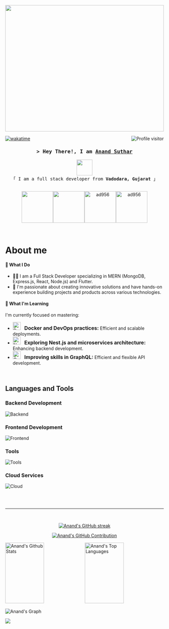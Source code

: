 <p align="center">
  <a href="https://github.com/ad956"><img height="400px" width="100%" src="https://user-images.githubusercontent.com/74038190/225813708-98b745f2-7d22-48cf-9150-083f1b00d6c9.gif"></a>
</p>

[![wakatime](https://wakatime.com/badge/user/018ca6f5-ed20-4167-a56f-0ceefd84c7d0.svg)](https://wakatime.com/@018ca6f5-ed20-4167-a56f-0ceefd84c7d0)
<a href="https://komarev.com/ghpvc/?username=ad956">
  <img align="right" src="https://komarev.com/ghpvc/?username=ad956&color=blueviolet&style=plastic&label=Visitors" alt="Profile visitor" />
</a>
<!-- Intro  -->
<h3 align="center">
        <samp>&gt; Hey There!, I am
                <b><a target="_blank" href="https://github.com/ad956">Anand Suthar</a></b>
        </samp>
</h3>
<p align="center"> 
  <samp>
     <img src="https://res.cloudinary.com/dtkfvp2ic/image/upload/v1703676112/ffire_mjnxjr.png"  height="50" width="50"/>
    <br>
    「 I am a full stack developer from <b> Vadodara, Gujarat </b> 」
    <br>
    <br>
  </samp>
</p>
<p align="center" style="display: flex; justify-content: center; align-items: center;">
  <a href="https://www.linkedin.com/in/anand-suthar-72133b208" target="_blank" style="text-decoration: none; color: inherit;">
    <img src="https://res.cloudinary.com/dtkfvp2ic/image/upload/v1703674177/LinkedIn_mtl50i.png" height="100" width="100" />
  </a>
  <a href="https://twitter.com/_ad956" target="_blank" style="text-decoration: none; color: inherit;">
    <img src="https://res.cloudinary.com/dtkfvp2ic/image/upload/v1703674177/Twitter_mbkmve.png" height="100" width="100" />
  </a>
  <a href="https://instagram.com/_anu_956" target="_blank" style="text-decoration: none; color: inherit;">
    <img src="https://res.cloudinary.com/dtkfvp2ic/image/upload/v1703674178/Instagram_k8jv1h.png" alt="ad956" height="100" width="100" />
  </a>
  <a href="https://www.facebook.com/ad956/" target="_blank" style="text-decoration: none; color: inherit;">
   <img src="https://res.cloudinary.com/dtkfvp2ic/image/upload/v1703674178/Facebook_a2t78g.png" alt="ad956" height="100" width="100" />
  </a>
</p>
<br />

<!-- About Section -->

# About me
#### 💼 What I Do

- 👨‍💻 I am a Full Stack Developer specializing in MERN (MongoDB, Express.js, React, Node.js) and Flutter.
- 🚀 I'm passionate about creating innovative solutions and have hands-on experience building projects and products across various technologies.

#### 🌱 What I'm Learning
I'm currently focused on mastering:

- <div align="left">
    <img src="https://skillicons.dev/icons?i=docker&theme=dark" height="25" width="25" alt="Docker Icon" />
    &nbsp;
    <span style="font-size: 16px; font-weight: bold;">Docker and DevOps practices:</span> Efficient and scalable deployments.
  </div>

- <div align="left">
    <img src="https://skillicons.dev/icons?i=nest&theme=dark" height="25" width="25" alt="Nest.js Icon" />
    &nbsp;
    <span style="font-size: 16px; font-weight: bold;">Exploring Nest.js and microservices architecture:</span> Enhancing backend development.
  </div>

- <div align="left">
  <img src="https://skillicons.dev/icons?i=graphql&theme=dark" height="25" width="25" alt="GraphQL Icon" />
  &nbsp;
  <span style="font-size: 16px; font-weight: bold;">Improving skills in GraphQL:</span> Efficient and flexible API development.
</div>

<br/>

## Languages and Tools

### Backend Development

![Backend](https://skillicons.dev/icons?i=nodejs,expressjs,nestjs,mongodb,mysql,redis,graphql&perline=10&theme=dark)

### Frontend Development

![Frontend](https://skillicons.dev/icons?i=nextjs,react,redux,js,ts,tailwind,flutter,dart&perline=10&theme=dark)

### Tools

![Tools](https://skillicons.dev/icons?i=git,vscode,linux,vite,jest,docker,nginx&perline=10&theme=dark)

### Cloud Services

![Cloud](https://skillicons.dev/icons?i=googlecloud,firebase&theme=dark)

<br/>
<br/>
<hr/>
<br/>

<p align="center">
  <a href="https://github.com/ad956">
    <img src="https://streak-stats.demolab.com/?user=ad956&theme=radical&border=7F3FBF&background=0D1117" alt="Anand's GitHub streak"/>
  </a>
</p>

<p align="center">
  <a href="https://github.com/ad956">
    <img src="https://github-profile-summary-cards.vercel.app/api/cards/profile-details?username=ad956&theme=radical" alt="Anand's GitHub Contribution"/>
  </a>
</p>

<a> 
    <a href="https://github.com/ad956"><img alt="Anand's Github Stats" src="https://denvercoder1-github-readme-stats.vercel.app/api?username=ad956&show_icons=true&count_private=true&theme=react&border_color=7F3FBF&bg_color=0D1117&title_color=F85D7F&icon_color=F8D866" height="192px" width="49.5%"/></a>
  <a href="https://github.com/ad956"><img alt="Anand's Top Languages" src="https://denvercoder1-github-readme-stats.vercel.app/api/top-langs/?username=ad956&langs_count=8&layout=compact&theme=react&border_color=7F3FBF&bg_color=0D1117&title_color=F85D7F&icon_color=F8D866" height="192px" width="49.5%"/></a>
  <br/>
</a>

![Anand's Graph](https://github-readme-activity-graph.vercel.app/graph?username=ad956&custom_title=Anand%20Suthar's%20GitHub%20Activity%20Graph&bg_color=0D1117&color=7F3FBF&line=7F3FBF&point=7F3FBF&area_color=FFFFFF&title_color=FFFFFF&area=true)

  ![](https://hit.yhype.me/github/profile?user_id=85487906)
